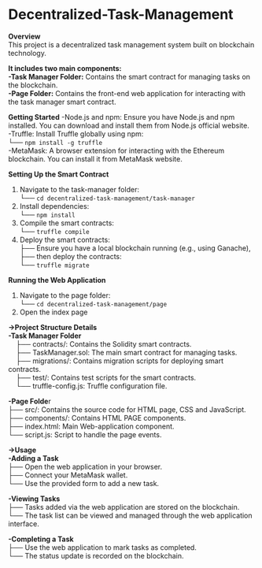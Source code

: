 # Decentralized-Task-Management
**Overview**<br />
This project is a decentralized task management system built on blockchain technology. <br />

**It includes two main components:**<br />
**-Task Manager Folder:** Contains the smart contract for managing tasks on the blockchain.<br />
**-Page Folder:** Contains the front-end web application for interacting with the task manager smart contract.<br />


**Getting Started**
-Node.js and npm: Ensure you have Node.js and npm installed. You can download and install them from Node.js official website.<br />
-Truffle: Install Truffle globally using npm:<br />
 └── ``` npm install -g truffle ```<br />
-MetaMask: A browser extension for interacting with the Ethereum blockchain. You can install it from MetaMask website.<br />

**Setting Up the Smart Contract**<br />
1. Navigate to the task-manager folder:<br />
   └── ``` cd decentralized-task-management/task-manager ```<br />
2. Install dependencies:<br />
   └── ``` npm install ```<br />
3. Compile the smart contracts:<br />
   └── ``` truffle compile ```<br />
4. Deploy the smart contracts:<br />
   ├── Ensure you have a local blockchain running (e.g., using Ganache),<br />
   ├── then deploy the contracts:<br />
   └── ``` truffle migrate ```<br />

**Running the Web Application**<br />
1. Navigate to the page folder:<br />
   └── ``` cd decentralized-task-management/page ```<br />
2. Open the index page<br />


**->Project Structure Details**<br />
**-Task Manager Folder**<br />
    ├── contracts/: Contains the Solidity smart contracts.<br />
    ├── TaskManager.sol: The main smart contract for managing tasks.<br />
    ├── migrations/: Contains migration scripts for deploying smart contracts.<br />
    ├── test/: Contains test scripts for the smart contracts.<br />
    └── truffle-config.js: Truffle configuration file.<br />


**-Page Folde**r<br />
    ├── src/: Contains the source code for HTML page, CSS and JavaScript.<br />
    ├── components/: Contains HTML PAGE components.<br />
    ├── index.html: Main Web-application component.<br />
    └── script.js: Script to handle the page events.<br />

**->Usage**<br />
**-Adding a Task**<br />
    ├── Open the web application in your browser.<br />
    ├── Connect your MetaMask wallet.<br />
    └── Use the provided form to add a new task.<br />

**-Viewing Tasks**<br />
    ├── Tasks added via the web application are stored on the blockchain.<br />
    └── The task list can be viewed and managed through the web application interface.<br />

**-Completing a Task**<br />
    ├── Use the web application to mark tasks as completed.<br />
    └── The status update is recorded on the blockchain.<br />
